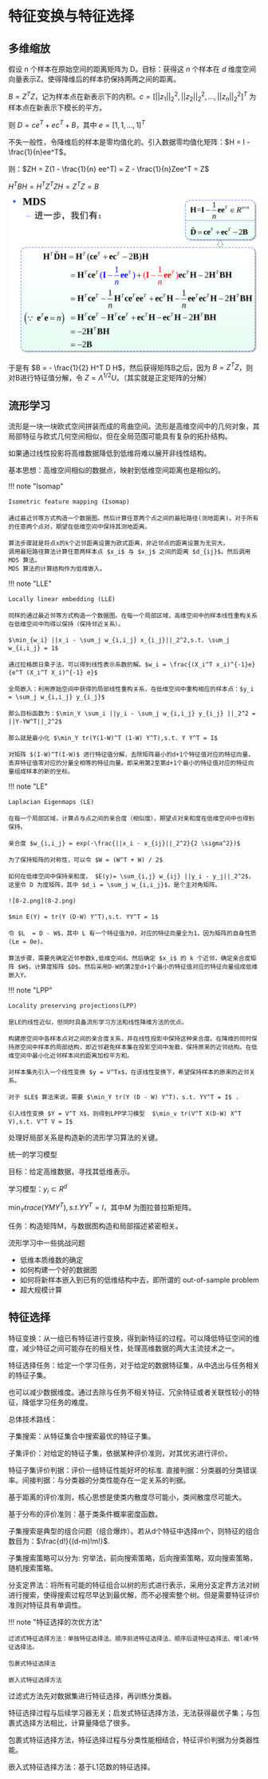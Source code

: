 # 特征变换与特征选择

## 多维缩放

假设 n 个样本在原始空间的距离矩阵为 D。目标：获得这 $n$ 个样本在 $d$ 维度空间向量表示Z。使得降维后的样本扔保持两两之间的距离。

$B = Z^TZ$，记为样本点在新表示下的内积。$c = [||z_1||_2^2,||z_2||_2^2,...,||z_n||_2^2]^T$ 为样本点在新表示下模长的平方。

则 $D = ce^T + ec^T + B$，其中 $e = [1,1,...,1]^T$

不失一般性，令降维后的样本是零均值化的。引入数据零均值化矩阵：$H = I - \frac{1}{n}ee^T$。


则：$ZH =  Z(1 - \frac{1}{n} ee^T) = Z - \frac{1}{n}Zee^T = Z$

$H^TBH = H^TZ^TZH = Z^T Z = B$

![8-1.png](8-1.png)

于是有 $B = - \frac{1}{2} H^T D H$，然后获得矩阵B之后，因为 $B = Z^T Z$，则对B进行特征值分解，令 $Z = \Lambda^{1/2} U$。（其实就是正定矩阵的分解）

## 流形学习

流形是一块一块欧式空间拼装而成的弯曲空间。流形是高维空间中的几何对象，其局部特征与欧式几何空间相似，但在全局范围可能具有复杂的拓扑结构。

如果通过线性投影将高维数据降低到低维将难以展开非线性结构。

基本思想：高维空间相似的数据点，映射到低维空间距离也是相似的。

!!! note "Isomap"

    Isometric feature mapping (Isomap)

    通过最近邻等方式构造一个数据图。然后计算任意两个点之间的最短路径(测地距离)。对于所有的任意两个点对，期望在低维空间中保持其测地距离。

    算法步骤就是将点x的k个近邻距离设置为欧式距离，非近邻点的距离设置为无穷大。
    调用最短路径算法计算任意两样本点 $x_i$ 与 $x_j$ 之间的距离 $d_{ij}$。然后调用 MDS 算法。
    MDS 算法的计算结构作为低维嵌入。

!!! note "LLE"

    Locally linear embedding (LLE)

    同样的通过最近邻等方式构造一个数据图。在每一个局部区域，高维空间中的样本线性重构关系在低维空间中均得以保持（保持邻近关系）。

    $\min_{w_i} ||x_i - \sum_j w_{i,i_j} x_{i_j}||_2^2,s.t. \sum_j w_{i,i_j} = 1$

    通过拉格朗日乘子法，可以得到线性表示系数的解。$w_i = \frac{(X_i^T x_i)^{-1}e}{e^T (X_i^T X_i)^{-1} e}$

    全局嵌入：利用原始空间中获得的局部线性重构关系，在低维空间中重构相应的样本点：$y_i = \sum_j w_{i,i_j} y_{i_j}$

    那么目标函数为：$\min_Y \sum_i ||y_i - \sum_j w_{i,i_j} y_{i_j} ||_2^2 = ||Y-YW^T||_2^2$

    那么就是最小化 $\min_Y tr(Y(1-W)^T (1-W) Y^T),s.t. Y Y^T = I$

    对矩阵 $(I-W)^T(I-W)$ 进行特征值分解，去除矩阵最小的d+1个特征值对应的特征向量，丢弃特征值零对应的分量全相等的特征向量。即采用第2至第d+1个最小的特征值对应的特征向量组成样本的新的坐标。

!!! note "LE"

    Laplacian Eigenmaps (LE)

    在每一个局部区域，计算点与点之间的亲合度（相似度），期望点对亲和度在低维空间中也得到保持。

    亲合度 $w_{i,i_j} = exp(-\frac{||x_i - x_{ij}||_2^2}{2 \sigma^2})$

    为了保持矩阵的对称性，可以令 $W = (W^T + W) / 2$

    如何在低维空间中保持亲和度， $E(y)= \sum_{i,j} w_{ij} ||y_i - y_j||_2^2$，这里令 D 为度矩阵，其中 $d_i = \sum_j w_{i,i_j}$，是个主对角矩阵。

    ![8-2.png](8-2.png)

    $min E(Y) = tr(Y (D-W) Y^T),s.t. YY^T = 1$

    令 $L  = D - W$，其中 L 有一个特征值为0，对应的特征向量全为1，因为矩阵的自身性质(Le = 0e)。

    算法步骤，需要先确定近邻参数k,低维空间d。然后确定 $x_i$ 的 k 个近邻，确定亲合度矩阵 $W$，计算度矩阵 $D$。然后采用D-W的第2至d+1个最小的特征值对应的特征向量组成低维嵌入Y。


!!! note "LPP"

    Locality preserving projections(LPP)

    是LE的线性近似，但同时具备流形学习方法和线性降维方法的优点。

    构建原空间中各样本点对之间的亲合度关系，并在线性投影中保持这种亲合度。在降维的同时保持原空间中样本的局部结构，即近邻避免样本集在投影空间中发散，保持原来的近邻结构。在低维空间中最小化近邻样本间的距离加权平方和。

    对样本集先引入一个线性变换 $y = V^Tx$，在该线性变换下，希望保持样本的原来的近邻关系。

    对于 $LE$ 算法来说，需要 $\min_Y tr(Y (D - W) Y^T)，s.t. YY^T = I$ .

    引入线性变换 $Y = V^T X$，则得到LPP学习模型  $\min_v tr(V^T X(D-W) X^T V),s.t. V^T V = I$


处理好局部关系是构造新的流形学习算法的关键。


统一的学习模型

目标：给定高维数据，寻找其低维表示。

学习模型：$y_i \subset R^d$

$\min_Y trace(YMY^T),s.t. YY^T = I$，其中$M$ 为图拉普拉斯矩阵。

任务：构造矩阵M，与数据图构造和局部描述紧密相关。

流形学习中一些挑战问题

- 低维本质维数的确定
- 如何构建一个好的数据图
- 如何将新样本嵌入到已有的低维结构中去，即所谓的 out-of-sample problem
- 超大规模计算

## 特征选择

特征变换：从一组已有特征进行变换，得到新特征的过程。可以降低特征空间的维度，减少特征之间可能存在的相关性，处理高维数据的两大主流技术之一。

特征选择任务：给定一个学习任务，对于给定的数据特征集，从中选出与任务相关的特征子集。

也可以减少数据维度。通过去除与任务不相关特征、冗余特征或者关联性较小的特征，降低学习任务的难度。

总体技术路线：

子集搜索：从特征集合中搜索最优的特征子集。

子集评价：对给定的特征子集，依据某种评价准则，对其优劣进行评价。


特征子集评价判据：评价一组特征性能好坏的标准.
直接判据：分类器的分类错误率。间接判据：与分类器的分类性能存在一定关系的判据。

基于距离的评价准则，核心思想是使类内散度尽可能小，类间散度尽可能大。

基于分布的评价准则：基于类条件概率密度函数。

子集搜索是典型的组合问题（组合爆炸）。若从d个特征中选择m个，则特征的组合数目为：$\frac{d!}{(d-m)!m!}$.

子集搜索策略可以分为: 穷举法，前向搜索策略，后向搜索策略，双向搜索策略，随机搜索策略。

分支定界法：将所有可能的特征组合以树的形式进行表示，采用分支定界方法对树进行搜索，使得搜索过程尽早达到最优解，而不必搜索整个树。但是需要特征评价准则对特征具有单调性。


!!! note "特征选择的次优方法"

    过滤式特征选择方法：单独特征选择法、顺序前进特征选择法、顺序后退特征选择法、增l减r特征选择法。

    包裹式特征选择法

    嵌入式特征选择方法


过滤式方法先对数据集进行特征选择，再训练分类器。

特征选择过程与后续学习器无关；启发式特征选择方法，无法获得最优子集；与包裹式选择方法相比，计算量降低了很多。


包裹式特征选择方法，特征选择过程与分类性能相结合，特征评价判据为分类器性能。

嵌入式特征选择方法：基于L1范数的特征选择。


